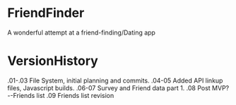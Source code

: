 # FriendFinder
A wonderful attempt at a friend-finding/Dating app

# VersionHistory

.01-.03 File System, initial planning and commits. 
.04-05 Added API linkup files, Javascript builds.
.06-07 Survey and Friend data part 1.
.08 Post MVP?--Friends list
.09 Friends list revision
